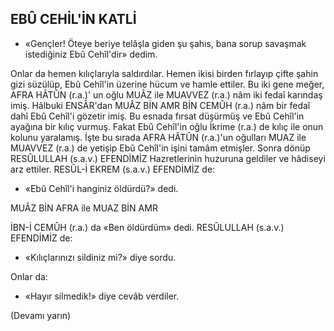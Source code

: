 ## EBÛ CEHİL'İN KATLİ

- «Gençler! Öteye beriye telâşla giden şu şahıs, bana sorup savaşmak istediğiniz Ebû Cehîl'dir» dedim.

Onlar da hemen kılıçlarıyla saldırdılar. He­men ikisi birden fırlayıp çifte şahin gizi süzülüp, Ebû Cehîl'in üzerine hücum ve hamle ettiler. Bu iki gene meğer, AFRA HÂTÛN (r.a.)' un oğlu MUÂZ ile MUAVVEZ (r.a.) nâm iki fe­daî karındaş imiş. Hâlbuki ENSÂR'dan MUÂZ BİN AMR BİN CEMÛH (r.a.) nâm bir fedaî da­hî Ebû Cehîl'i gözetir imiş. Bu esnada fırsat düşürmüş ve Ebû Cehîl'in ayağına bir kılıç vur­muş. Fakat Ebû Cehîl'in oğlu İkrime (r.a.) de kılıç ile onun kolunu yaralamış. İşte bu sırada AFRA HÂTÛN (r.a.)'un oğulları MUAZ ile MU­AVVEZ (r.a.) de yetişip Ebû Cehîl'in işini ta­mâm etmişler. Sonra dönüp RESÛLULLAH (s.a.v.) EFENDİMİZ Hazretlerinin huzuruna gel­diler ve hâdiseyi arz ettiler. RESÛL-İ EKREM (s.a.v.) EFENDİMİZ de:

- «Ebû Cehîl'i hanginiz öldürdü?» dedi.

MUÂZ BİN AFRA ile MUAZ BİN AMR

İBN-İ CEMÛH (r.a.) da «Ben öldürdüm» dedi. RESÛLULLAH (s.a.v.) EFENDİMİZ de:

- «Kılıçlarınızı sildiniz mi?» diye sordu.

Onlar da:

- «Hayır silmedik!» diye cevâb verdiler.

(Devamı yarın)
